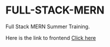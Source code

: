 # FULL-STACK-MERN
Full Stack MERN Summer Training.

Here is the link to frontend [Click here](https://full-stack-mern-vibhashdwivedi.vercel.app/)
